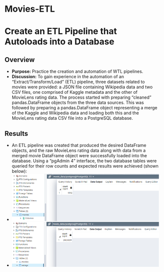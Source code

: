# Movies-ETL
# Create an ETL Pipeline that Autoloads into a Database
## Overview
 -	**Purpose:** Practice the creation and automation of WTL pipelines.
 -	**Discussion:** To gain experience in the automation of an “Extract/Transform/Load” (ETL) pipeline, three datasets related to movies were provided: a JSON file containing Wikipedia data and two CSV files, one comprised of Kaggle metadata and the other of MovieLens rating data.  The process started with preparing “cleaned” pandas.DataFrame objects from the three data sources.  This was followed by preparing a pandas.DataFrame object representing a merge of the Kaggle and Wikipedia data and loading both this and the MovieLens rating data CSV file into a PostgreSQL database. 

## Results
 -	An ETL pipeline was created that produced the desired DataFrame objects, and the raw MovieLens rating data along with data from a merged movie DataFrame object were successfully loaded into the database.  Using a “pgAdmin 4” interface, the two database tables were queried for their row counts and expected results were achieved (shown below):
 - ![movies query image](Resources/movies_query.png)
 - ![ratings query image](Resources/ratings_query.png)
